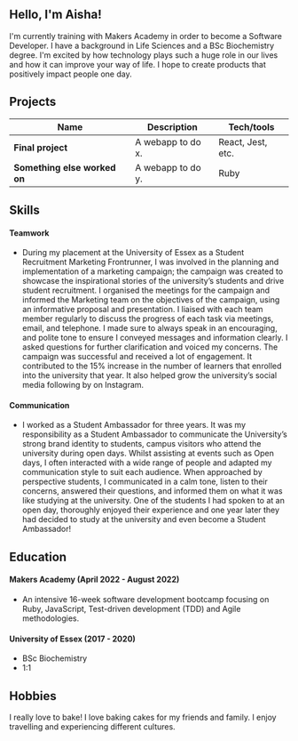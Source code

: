 ## Hello, I'm Aisha!

I'm currently training with Makers Academy in order to become a Software Developer. I have a background in Life Sciences and a BSc Biochemistry degree. I'm excited by how technology plays such a huge role in our lives and how it can improve your way of life. I hope to create products that positively impact people one day.
## Projects

| Name                         | Description       | Tech/tools        |
| ---------------------------- | ----------------- | ----------------- |
| **Final project**            | A webapp to do x. | React, Jest, etc. |
| **Something else worked on** | A webapp to do y. | Ruby              |


## Skills

#### Teamwork

- During my placement at the University of Essex as a Student Recruitment Marketing Frontrunner, I was involved in the planning and implementation of a marketing campaign; the campaign was created to showcase the inspirational stories of the university’s students and drive student recruitment. I organised the meetings for the campaign and informed the Marketing team on the objectives of the campaign, using an informative proposal and presentation. I liaised with each team member regularly to discuss the progress of each task via meetings, email, and telephone. I made sure to always speak in an encouraging, and polite tone to ensure I conveyed messages and information clearly. I asked questions for further clarification and voiced my concerns. The campaign was successful and received a lot of engagement. It contributed to the 15% increase in the number of learners that enrolled into the university that year. It also helped grow the university’s social media following by on Instagram.  

#### Communication

- I worked as a Student Ambassador for three years. It was my responsibility as a Student Ambassador to communicate the University’s strong brand identity to students, campus visitors who attend the university during open days. Whilst assisting at events such as Open days, I often interacted with a wide range of people and adapted my communication style to suit each audience. When approached by perspective students, I communicated in a calm tone, listen to their concerns, answered their questions, and informed them on what it was like studying at the university. One of the students I had spoken to at an open day, thoroughly enjoyed their experience and one year later they had decided to study at the university and even become a Student Ambassador!

## Education

#### Makers Academy (April 2022 - August 2022)
- An intensive 16-week software development bootcamp focusing on Ruby, JavaScript, Test-driven development (TDD) and Agile methodologies.

#### University of Essex (2017 - 2020)

- BSc Biochemistry
- 1:1

## Hobbies

I really love to bake! I love baking cakes for my friends and family. I enjoy travelling and experiencing different cultures.